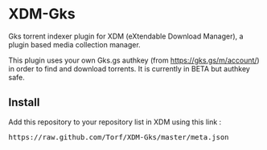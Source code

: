 XDM-Gks
=======

Gks torrent indexer plugin for XDM (eXtendable Download Manager), a plugin based media collection manager.

This plugin uses your own Gks.gs authkey (from https://gks.gs/m/account/) in order to find and download torrents.
It is currently in BETA but authkey safe.

## Install

Add this repository to your repository list in XDM using this link :
<pre>https://raw.github.com/Torf/XDM-Gks/master/meta.json</pre>
